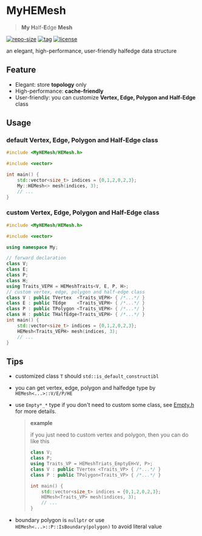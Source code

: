 # MyHEMesh

> **My** **H**alf-**E**dge **Mesh**

[![repo-size](https://img.shields.io/github/languages/code-size/shimakaze09/MyHEMesh?style=flat)](https://github.com/shimakaze09/MyHEMesh/archive/main.zip) [![tag](https://img.shields.io/github/v/tag/shimakaze09/MyHEMesh)](https://github.com/shimakaze09/MyHEMesh/tags) [![license](https://img.shields.io/github/license/shimakaze09/MyHEMesh)](LICENSE)

an elegant, high-performance, user-friendly halfedge data structure

## Feature

- Elegant: store **topology** only
- High-performance: **cache-friendly**
- User-friendly: you can customize **Vertex, Edge, Polygon and Half-Edge** class

## Usage

### default Vertex, Edge, Polygon and Half-Edge class

```c++
#include <MyHEMesh/HEMesh.h>

#include <vector>

int main() {
    std::vector<size_t> indices = {0,1,2,0,2,3};
    My::HEMesh<> mesh(indices, 3);
    // ...
}
```

### custom Vertex, Edge, Polygon and Half-Edge class

```c++
#include <MyHEMesh/HEMesh.h>

#include <vector>

using namespace My;

// forward declaration
class V;
class E;
class P;
class H;
using Traits_VEPH = HEMeshTraits<V, E, P, H>;
// custom vertex, edge, polygon and half-edge class
class V : public TVertex  <Traits_VEPH> { /*...*/ }
class E : public TEdge    <Traits_VEPH> { /*...*/ }
class P : public TPolygon <Traits_VEPH> { /*...*/ }
class H : public THalfEdge<Traits_VEPH> { /*...*/ }
int main() {
    std::vector<size_t> indices = {0,1,2,0,2,3};
    HEMesh<Traits_VEPH> mesh(indices, 3);
    // ...
}
```

## Tips

- customized class `T` should `std::is_default_constructibl`
- you can get vertex, edge, polygon and halfedge type by `HEMesh<...>::V/E/P/HE`
- use `Empty*_*` type if you don't need to custom some class, see [Empty.h](include/MyHEMesh/Empty.h) for more details.

  > **example**
  >
  > if you just need to custom vertex and polygon, then you can do like this
  >
  > ```c++
  > class V;
  > class P;
  > using Traits_VP = HEMeshTriats_EmptyEH<V, P>;
  > class V : public TVertex <Traits_VP> { /*...*/ }
  > class P : public TPolygon<Traits_VP> { /*...*/ }
  > 
  > int main() {
  >     std::vector<size_t> indices = {0,1,2,0,2,3};
  >     HEMesh<Traits_VP> mesh(indices, 3);
  >     // ...
  > }
  > ```
- boundary polygon is `nullptr` or use `HEMesh<...>::P::IsBoundary(polygon)` to avoid literal value
